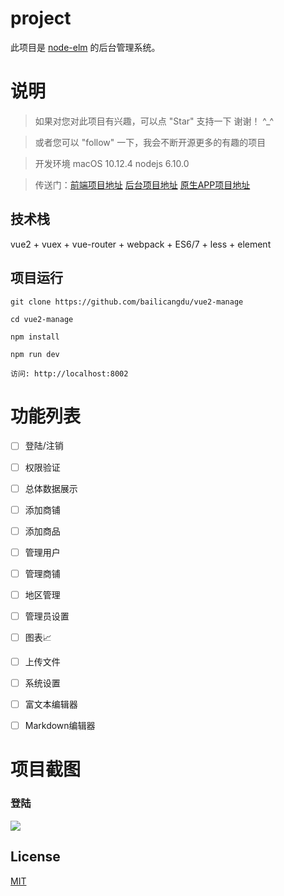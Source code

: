 
# project

此项目是 [node-elm](https://github.com/bailicangdu/node-elm) 的后台管理系统。


# 说明

>  如果对您对此项目有兴趣，可以点 "Star" 支持一下 谢谢！ ^_^

>  或者您可以 "follow" 一下，我会不断开源更多的有趣的项目

>  开发环境 macOS 10.12.4  nodejs 6.10.0

>  传送门：[前端项目地址](https://github.com/bailicangdu/vue2-elm)  [后台项目地址](https://github.com/bailicangdu/node-elm)  [原生APP项目地址](https://github.com/bailicangdu/RN-elm)


## 技术栈

vue2 + vuex + vue-router + webpack + ES6/7 + less + element


## 项目运行


```
git clone https://github.com/bailicangdu/vue2-manage  

cd vue2-manage  

npm install

npm run dev 

访问: http://localhost:8002

```

# 功能列表

- [ ] 登陆/注销
- [ ] 权限验证
- [ ] 总体数据展示
- [ ] 添加商铺
- [ ] 添加商品
- [ ] 管理用户
- [ ] 管理商铺
- [ ] 地区管理
- [ ] 管理员设置
- [ ] 图表📈
- [ ] 上传文件
- [ ] 系统设置
- [ ] 富文本编辑器
- [ ] Markdown编辑器


# 项目截图

### 登陆

![](http://cangdu.org/files/images/manage_login.png)

## License

[MIT](https://mit-license.org/)
